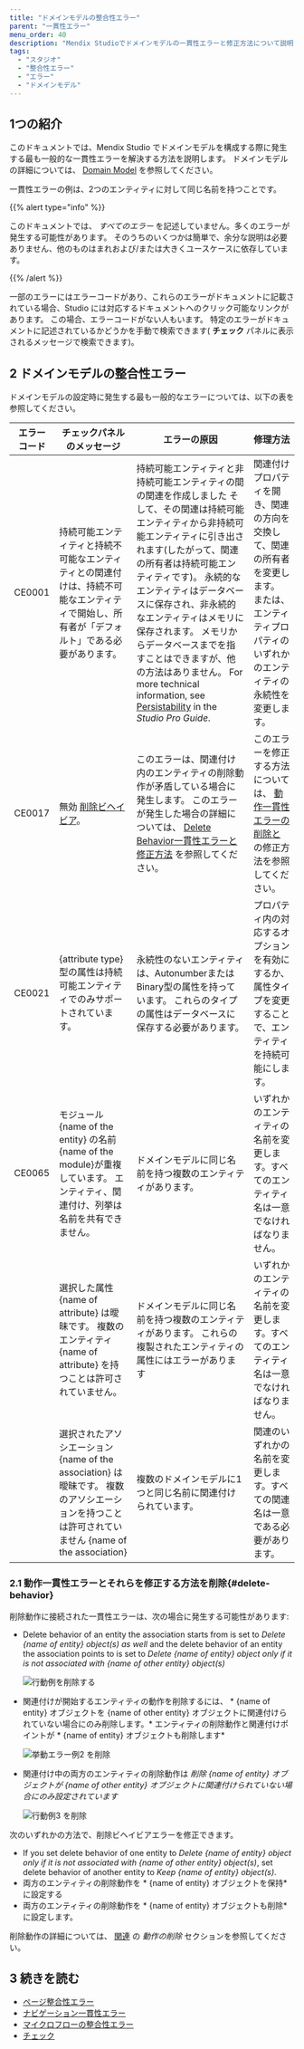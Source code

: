 ```yaml
---
title: "ドメインモデルの整合性エラー"
parent: "一貫性エラー"
menu_order: 40
description: "Mendix Studioでドメインモデルの一貫性エラーと修正方法について説明します。"
tags:
  - "スタジオ"
  - "整合性エラー"
  - "エラー"
  - "ドメインモデル"
---
```


## 1つの紹介

このドキュメントでは、Mendix Studio でドメインモデルを構成する際に発生する最も一般的な一貫性エラーを解決する方法を説明します。 ドメインモデルの詳細については、 [Domain Model](domain-models) を参照してください。

一貫性エラーの例は、2つのエンティティに対して同じ名前を持つことです。

{{% alert type="info" %}}

このドキュメントでは、 *すべてのエラー* を記述していません。多くのエラーが発生する可能性があります。 そのうちのいくつかは簡単で、余分な説明は必要ありません、他のものはまれおよび/または大きくユースケースに依存しています。

{{% /alert %}}

一部のエラーにはエラーコードがあり、これらのエラーがドキュメントに記載されている場合、Studio には対応するドキュメントへのクリック可能なリンクがあります。 この場合、エラーコードがない人もいます。 特定のエラーがドキュメントに記述されているかどうかを手動で検索できます( **チェック** パネルに表示されるメッセージで検索できます)。

## 2 ドメインモデルの整合性エラー

ドメインモデルの設定時に発生する最も一般的なエラーについては、以下の表を参照してください。

| エラーコード | チェックパネルのメッセージ                                                                                       | エラーの原因                                                                                                                                                                                                                                                                                                 | 修理方法                                                                         |
| ------ | --------------------------------------------------------------------------------------------------- | ------------------------------------------------------------------------------------------------------------------------------------------------------------------------------------------------------------------------------------------------------------------------------------------------------ | ---------------------------------------------------------------------------- |
| CE0001 | 持続可能エンティティと持続不可能なエンティティとの関連付けは、持続不可能なエンティティで開始し、所有者が「デフォルト」である必要があります。                              | 持続可能エンティティと非持続可能エンティティの間の関連を作成しました そして、その関連は持続可能エンティティから非持続可能エンティティに引き出されます(したがって、関連の所有者は持続可能エンティティです)。 永続的なエンティティはデータベースに保存され、非永続的なエンティティはメモリに保存されます。 メモリからデータベースまでを指すことはできますが、他の方法はありません。 For more technical information, see [Persistability](/refguide8/persistability) in the *Studio Pro Guide*. | 関連付けプロパティを開き、関連の方向を交換して、関連の所有者を変更します。 または、エンティティプロパティのいずれかのエンティティの永続性を変更します。 |
| CE0017 | 無効 [削除ビヘイビア](domain-models-association-properties#delete-behavior)。                                 | このエラーは、関連付け内のエンティティの削除動作が矛盾している場合に発生します。 このエラーが発生した場合の詳細については、 [Delete Behavior一貫性エラーと修正方法](#delete-behavior) を参照してください。                                                                                                                                                                               | このエラーを修正する方法については、 [動作一貫性エラーの削除と](#delete-behavior) の修正方法を参照してください。          |
| CE0021 | {attribute type} 型の属性は持続可能エンティティでのみサポートされています。                                                      | 永続性のないエンティティは、AutonumberまたはBinary型の属性を持っています。 これらのタイプの属性はデータベースに保存する必要があります。                                                                                                                                                                                                                           | プロパティ内の対応するオプションを有効にするか、属性タイプを変更することで、エンティティを持続可能にします。                       |
| CE0065 | モジュール {name of the entity} の名前 {name of the module}が重複しています。 エンティティ、関連付け、列挙は名前を共有できません。             | ドメインモデルに同じ名前を持つ複数のエンティティがあります。                                                                                                                                                                                                                                                                         | いずれかのエンティティの名前を変更します。すべてのエンティティ名は一意でなければなりません。                               |
|        | 選択した属性 {name of attribute} は曖昧です。 複数のエンティティ {name of attribute} を持つことは許可されていません。                    | ドメインモデルに同じ名前を持つ複数のエンティティがあります。 これらの複製されたエンティティの属性にはエラーがあります                                                                                                                                                                                                                                            | いずれかのエンティティの名前を変更します。すべてのエンティティ名は一意でなければなりません。                               |
|        | 選択されたアソシエーション {name of the association} は曖昧です。 複数のアソシエーションを持つことは許可されていません {name of the association} | 複数のドメインモデルに1つと同じ名前に関連付けられています。                                                                                                                                                                                                                                                                         | 関連のいずれかの名前を変更します。すべての関連名は一意である必要があります。                                       |

### 2.1 動作一貫性エラーとそれらを修正する方法を削除{#delete-behavior}

 削除動作に接続された一貫性エラーは、次の場合に発生する可能性があります:

*  Delete behavior of an entity the association starts from is set to *Delete {name of entity} object(s) as well* and the delete behavior of an entity the association points to is set to *Delete {name of entity} object only if it is not associated with {name of other entity} object(s)*

    ![行動例を削除する](attachments/consistency-errors-domain-model/delete-behavior-error-example1.png)

*  関連付けが開始するエンティティの動作を削除するには、 * {name of entity} オブジェクトを {name of other entity} オブジェクトに関連付けられていない場合にのみ削除します。* エンティティの削除動作と関連付けポイントが * {name of entity} オブジェクトも削除します*

    ![挙動エラー例2 を削除](attachments/consistency-errors-domain-model/delete-behavior-error-example2.png)

*  関連付け中の両方のエンティティの削除動作は *削除 {name of entity} オブジェクトが {name of other entity} オブジェクトに関連付けられていない場合にのみ設定されています*

    ![行動例3 を削除](attachments/consistency-errors-domain-model/delete-behavior-error-example3.png)

次のいずれかの方法で、削除ビヘイビアエラーを修正できます。

* If  you set delete behavior of one entity to *Delete {name of entity} object only if it is not associated with {name of other entity} object(s)*, set delete behavior of another entity to *Keep {name of entity} object(s)*.
* 両方のエンティティの削除動作を * {name of entity} オブジェクトを保持* に設定する
* 両方のエンティティの削除動作を * {name of entity} オブジェクトも削除* に設定します。

削除動作の詳細については、 [関連](domain-models-association-properties#delete-behavior) の *動作の削除* セクションを参照してください。

## 3 続きを読む

* [ページ整合性エラー](consistency-errors-pages)
* [ナビゲーション一貫性エラー](consistency-errors-navigation)
* [マイクロフローの整合性エラー](consistency-errors-microflows)
* [チェック](チェック)